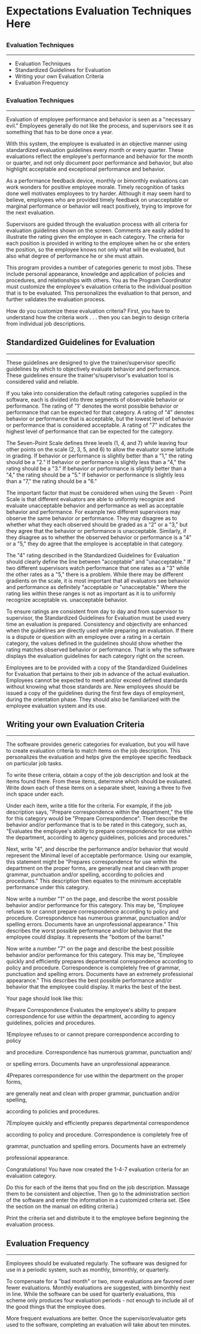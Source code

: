 # Expectations Evaluation Techniques Here

## <h3><strong>Evaluation Techniques</strong></h3>
-----------------------------------------------

* Evaluation Techniques
* Standardized Guidelines for Evaluation
* Writing your own Evaluation Criteria
* Evaluation Frequency

## <h3>Evaluation Techniques</h3>
------------------------------

Evaluation of employee performance and behavior is seen as a "necessary evil." Employees generally do not like the process, and supervisors see it as something that has to be done once a year.

With this system, the employee is evaluated in an objective manner using standardized evaluation guidelines every month or every quarter. These evaluations reflect the employee's performance and behavior for the month or quarter, and not only document poor performance and behavior, but also highlight acceptable and exceptional performance and behavior.

As a performance feedback device, monthly or bimonthly evaluations can work wonders for positive employee morale. Timely recognition of tasks done well motivates employees to try harder. Although it may seem hard to believe, employees who are provided timely feedback on unacceptable or marginal performance or behavior will react positively, trying to improve for the next evaluation.

Supervisors are guided through the evaluation process with all criteria for evaluation guidelines shown on the screen. Comments are easily added to illustrate the rating given the employee in each category. The criteria for each position is provided in writing to the employee when he or she enters the position, so the employee knows not only what will be evaluated, but also what degree of performance he or she must attain.

This program provides a number of categories generic to most jobs. These include personal appearance, knowledge and application of policies and procedures, and relationships with others. You as the Program Coordinator must customize the employee's evaluation criteria to the individual position that is to be evaluated. This personalizes the evaluation to that person, and further validates the evaluation process.

How do you customize these evaluation criteria? First, you have to understand how the criteria work . . . then you can begin to design criteria from individual job descriptions.

## Standardized Guidelines for Evaluation
--------------------------------------

These guidelines are designed to give the trainer/supervisor specific guidelines by which to objectively evaluate behavior and performance. These guidelines ensure the trainer's/supervisor's evaluation tool is considered valid and reliable.

If you take into consideration the default rating categories supplied in the software, each is divided into three segments of observable behavior or performance. The rating of "1' denotes the worst possible behavior or performance that can be expected for that category. A rating of "4" denotes behavior or performance that is acceptable, but the lowest level of behavior or performance that is considered acceptable. A rating of "7" indicates the highest level of performance that can be expected for the category.

The Seven-Point Scale defines three levels (1, 4, and 7) while leaving four other points on the scale (2, 3, 5, and 6) to allow the evaluator some latitude in grading. If behavior or performance is slightly better than a "1," the rating should be a "2." If behavior or performance is slightly less than a "4," the rating should be a "3." If behavior or performance is slightly better than a "4," the rating should be a "5." If behavior or performance is slightly less than a "7," the rating should be a "6."

The important factor that must be considered when using the Seven - Point Scale is that different evaluators are able to uniformly recognize and evaluate unacceptable behavior and performance as well as acceptable behavior and performance. For example two different supervisors may observe the same behavior or performance. They may disagree as to whether what they each observed should be graded as a "2" or a "3," but they agree that the behavior or performance is unacceptable. Similarly, if they disagree as to whether the observed behavior or performance is a "4" or a "5," they do agree that the employee is acceptable in that category.

The "4" rating described in the Standardized Guidelines for Evaluation should clearly define the line between "acceptable" and "unacceptable." If two different supervisors watch performance that one rates as a "3" while the other rates as a "5," there is a problem. While there may be different gradients on the scale, it is most important that all evaluators see behavior and performance as definitely "acceptable or "unacceptable." Where the rating lies within these ranges is not as important as it is to uniformly recognize acceptable vs. unacceptable behavior.

To ensure ratings are consistent from day to day and from supervisor to supervisor, the Standardized Guidelines for Evaluation must be used every time an evaluation is prepared. Consistency and objectivity are enhanced when the guidelines are directly used while preparing an evaluation. If there is a dispute or question with an employee over a rating in a certain category, the values defined in the guidelines should show whether the rating matches observed behavior or performance. That is why the software displays the evaluation guidelines for each category right on the screen.

Employees are to be provided with a copy of the Standardized Guidelines for Evaluation that pertains to their job in advance of the actual evaluation. Employees cannot be expected to meet and/or exceed defined standards without knowing what those standards are. New employees should be issued a copy of the guidelines during the first few days of employment, during the orientation phase. They should also be familiarized with the employee evaluation system and its use.

## Writing your own Evaluation Criteria
------------------------------------

The software provides generic categories for evaluation, but you will have to create evaluation criteria to match items on the job description. This personalizes the evaluation and helps give the employee specific feedback on particular job tasks.

To write these criteria, obtain a copy of the job description and look at the items found there. From these items, determine which should be evaluated. Write down each of these items on a separate sheet, leaving a three to five inch space under each.

Under each item, write a title for the criteria. For example, if the job description says, "Prepare correspondence within the department," the title for this category would be "Prepare Correspondence". Then describe the behavior and/or performance that is to be rated in this category, such as, "Evaluates the employee's ability to prepare correspondence for use within the department, according to agency guidelines, policies and procedures."

Next, write "4", and describe the performance and/or behavior that would represent the Minimal level of acceptable performance. Using our example, this statement might be "Prepares correspondence for use within the department on the proper forms, are generally neat and clean with proper grammar, punctuation and/or spelling, according to policies and procedures." This description then equates to the minimum acceptable performance under this category.

Now write a number "1" on the page, and describe the worst possible behavior and/or performance for this category. This may be, "Employee refuses to or cannot prepare correspondence according to policy and procedure. Correspondence has numerous grammar, punctuation and/or spelling errors. Documents have an unprofessional appearance." This describes the worst possible performance and/or behavior that the employee could display. It represents the "bottom of the barrel."

Now write a number "7" on the page and describe the best possible behavior and/or performance for this category. This may be, "Employee quickly and efficiently prepares departmental correspondence according to policy and procedure. Correspondence is completely free of grammar, punctuation and spelling errors. Documents have an extremely professional appearance." This describes the best possible performance and/or behavior that the employee could display. It marks the best of the best.

Your page should look like this:

Prepare Correspondence Evaluates the employee's ability to prepare correspondence for use within the department, according to agency guidelines, policies and procedures.

1Employee refuses to or cannot prepare correspondence according to policy

and procedure. Correspondence has numerous grammar, punctuation and/

or spelling errors. Documents have an unprofessional appearance.

4Prepares correspondence for use within the department on the proper forms,

are generally neat and clean with proper grammar, punctuation and/or spelling,

according to policies and procedures.

7Employee quickly and efficiently prepares departmental correspondence

according to policy and procedure. Correspondence is completely free of

grammar, punctuation and spelling errors. Documents have an extremely

professional appearance.

Congratulations! You have now created the 1-4-7 evaluation criteria for an evaluation category.

Do this for each of the items that you find on the job description. Massage them to be consistent and objective. Then go to the administration section of the software and enter the information in a customized criteria set. (See the section on the manual on editing criteria.)

Print the criteria set and distribute it to the employee before beginning the evaluation process.

## Evaluation Frequency
--------------------

Employees should be evaluated regularly. The software was designed for use in a periodic system, such as monthly, bimonthly, or quarterly.

To compensate for a "bad month" or two, more evaluations are favored over fewer evaluations. Monthly evaluations are suggested, with bimonthly next in line. While the software can be used for quarterly evaluations, this scheme only produces four evaluation periods - not enough to include all of the good things that the employee does.

More frequent evaluations are better. Once the supervisor/evaluator gets used to the software, completing an evaluation will take about ten minutes.
